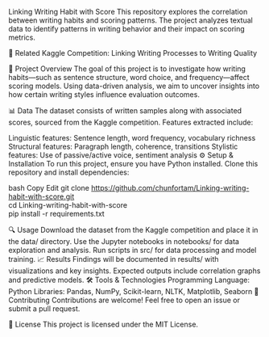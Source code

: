 Linking Writing Habit with Score
This repository explores the correlation between writing habits and scoring patterns. The project analyzes textual data to identify patterns in writing behavior and their impact on scoring metrics.

🔗 Related Kaggle Competition: Linking Writing Processes to Writing Quality

🚀 Project Overview
The goal of this project is to investigate how writing habits—such as sentence structure, word choice, and frequency—affect scoring models. Using data-driven analysis, we aim to uncover insights into how certain writing styles influence evaluation outcomes.

📊 Data
The dataset consists of written samples along with associated scores, sourced from the Kaggle competition. Features extracted include:

Linguistic features: Sentence length, word frequency, vocabulary richness
Structural features: Paragraph length, coherence, transitions
Stylistic features: Use of passive/active voice, sentiment analysis
⚙️ Setup & Installation
To run this project, ensure you have Python installed. Clone this repository and install dependencies:

bash
Copy
Edit
git clone https://github.com/chunfortam/Linking-writing-habit-with-score.git  
cd Linking-writing-habit-with-score  
pip install -r requirements.txt  

🔍 Usage
Download the dataset from the Kaggle competition and place it in the data/ directory.
Use the Jupyter notebooks in notebooks/ for data exploration and analysis.
Run scripts in src/ for data processing and model training.
📈 Results
Findings will be documented in results/ with visualizations and key insights.
Expected outputs include correlation graphs and predictive models.
🛠️ Tools & Technologies
Programming Language: Python
Libraries: Pandas, NumPy, Scikit-learn, NLTK, Matplotlib, Seaborn
🤝 Contributing
Contributions are welcome! Feel free to open an issue or submit a pull request.

📜 License
This project is licensed under the MIT License.
